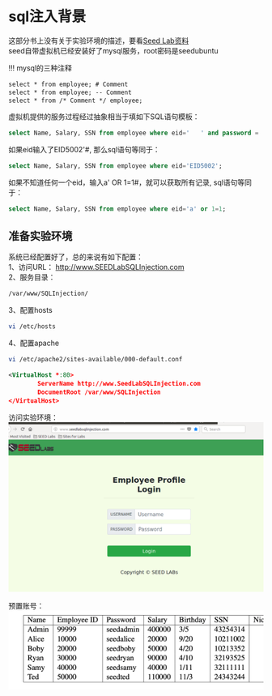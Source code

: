 # sql注入背景

这部分书上没有关于实验环境的描述，要看[Seed Lab资料](https://seedsecuritylabs.org/Labs_16.04/PDF/Web_SQL_Injection.pdf)  
seed自带虚拟机已经安装好了mysql服务，root密码是seedubuntu

!!! mysql的三种注释

    select * from employee; # Comment  
    select * from employee; -- Comment  
    select * from /* Comment */ employee;

虚拟机提供的服务过程经过抽象相当于填如下SQL语句模板：  
```sql
select Name, Salary, SSN from employee where eid='   ' and password = '    ';
```
如果eid输入了EID5002'#, 那么sql语句等同于： 
```sql
select Name, Salary, SSN from employee where eid='EID5002';
```

如果不知道任何一个eid，输入a' OR 1=1#，就可以获取所有记录, sql语句等同于：
```sql
select Name, Salary, SSN from employee where eid='a' or 1=1;
```

## 准备实验环境

系统已经配置好了，总的来说有如下配置：  
1、访问URL： http://www.SEEDLabSQLInjection.com  
2、服务目录： 
```bash
/var/www/SQLInjection/
```
3、配置hosts  
```bash
vi /etc/hosts

```
4、配置apache  
```bash
vi /etc/apache2/sites-available/000-default.conf
```
```xml
<VirtualHost *:80>
        ServerName http://www.SeedLabSQLInjection.com
        DocumentRoot /var/www/SQLInjection
</VirtualHost>
```

访问实验环境：  
![实验环境](../img/sql-login.png)

预置账号：
![预置的账号](../img/sql-account.png)

